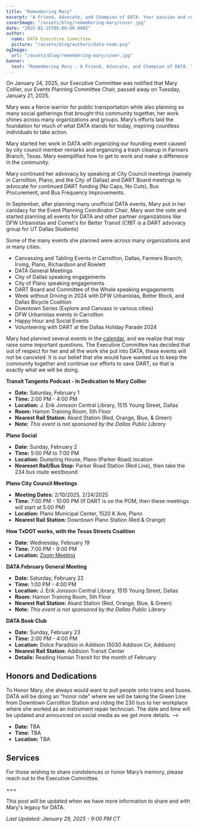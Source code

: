 ```yaml
---
title: "Remembering Mary"
excerpt: "A Friend, Advocate, and Champion of DATA. Your passion and commitment will always be remembered."
coverImage: "/assets/blog/remembering-mary/cover.jpg"
date: "2025-01-25T05:00:00.000Z"
author:
  name: DATA Executive Committee
  picture: "/assets/blog/authors/data-team.png"
ogImage:
  url: "/assets/blog/remembering-mary/cover.jpg"
banner: 
  text: "Remembering Mary - A Friend, Advocate, and Champion of DATA. Your passion and commitment will always be remembered."
---
```

On January 24, 2025, our Executive Committee was notified that Mary Collier, our Events Planning Committee Chair, passed away on Tuesday, January 21, 2025. 

Mary was a fierce warrior for public transportation while also planning so many social gatherings that brought this community together, her work shines across many organizations and groups. Mary’s efforts laid the foundation for much of what DATA stands for today, inspiring countless individuals to take action.

Mary started her work in DATA with organizing our founding event caused by city council member remarks and organizing a trash cleanup in Farmers Branch, Texas. Mary exemplified how to get to work and make a difference in the community. 

<!-- ![Image](/assets/blog/remembering-mary/FB-Trash-Cleanup-2024) -->

Mary continued her advovacy by speaking at City Council meetings (namely in Carrollton, Plano, and the City of Dallas) and DART Board meetings to advocate for continued DART funding (No Caps, No Cuts), Bus Procurement, and Bus Frequency Improvements.

<!--
Make a private Google Drive/ unlisted Youtube with all of Mary's remarks, pull from Hexel Mary's comment at DART Board meeting posted on DUSTLC Instagram (done),  does not need to be done right now
-->

In September, after planning many unofficial DATA events, Mary put in her canidacy for the Event Planning Coordinator Chair, Mary won the vote and started planning all events for DATA and other partner organizations like DFW Urbanistas and Comet's for Better Transit (CfBT is a DART advovacy group for UT Dallas Students)

Some of the many events she planned were across many organizations and in many cities.
<!-- Add list or summary of all events, we may have a very long list, does not need to be done right now--> 
- Canvassing and Tabling Events in Carrollton, Dallas, Farmers Branch, Irving, Plano, Richardson and Rowlett
- DATA General Meetings
- City of Dallas speaking engagements
- City of Plano speaking engagements
- DART Board and Committee of the Whole speaking engagements
- Week without Driving in 2024 with DFW Urbanistas, Better Block, and Dallas Bicycle Coalition
- Downtown Series (Explore and Canvass in various cities)
- DFW Urbanistas events in Carrollton
- Happy Hour and Social Events
- Volunteering with DART at the Dallas Holiday Parade 2024

Mary had planned several events in the [calendar](/calendar), and we realize that may raise some important questions. The Executive Committee has decided that out of respect for her and all the work she put into DATA, these events will not be canceled. It is our belief that she would have wanted us to keep the community together and continue our efforts to save DART, so that is exactly what we will be doing.

<!-- Add FEB events -->
**Transit Tangents Podcast - In Dedication to Mary Collier**
- **Date:** Saturday, February 1  
- **Time:** 2:00 PM - 4:00 PM  
- **Location:** J. Erik Jonsson Central Library, 1515 Young Street, Dallas  
- **Room:** Hamon Training Room, 5th Floor  
- **Nearest Rail Station:** Akard Station (Red, Orange, Blue, & Green)  
- **Note:** *This event is not sponsored by the Dallas Public Library*  

**Plano Social**
- **Date:** Sunday, February 2
- **Time:** 5:00 PM to 7:00 PM
- **Location:** Dumpling House, Plano (Parker Road) location
- **Neareset Rail/Bus Stop:** Parker Road Station (Red Line), then take the 234 bus route westbound

**Plano City Council Meetings**
- **Meeting Dates:** 2/10/2025, 2/24/2025  
- **Time:** 7:00 PM - 10:00 PM  (If DART is on the POM, then these meetings will start at 5:00 PM)
- **Location:** Plano Municipal Center, 1520 K Ave, Plano  
- **Nearest Rail Station:** Downtown Plano Station (Red & Orange)  

**How TxDOT works, with the Texas Streets Coalition**
- **Date:** Wednesday, February 19
- **Time:** 7:00 PM - 9:00 PM
- **Location:** [Zoom Meeting](https://us02web.zoom.us/j/81049941304?pwd=oh3lkbelO9a5nbGfoBQJx8Snmw5PUj.1) 

**DATA February General Meeting**
- **Date:** Saturday, February 22  
- **Time:** 1:00 PM - 4:00 PM  
- **Location:** J. Erik Jonsson Central Library, 1515 Young Street, Dallas  
- **Room:** Hamon Training Room, 5th Floor  
- **Nearest Rail Station:** Akard Station (Red, Orange, Blue, & Green)  
- **Note:** *This event is not sponsored by the Dallas Public Library*

**DATA Book Club**
- **Date:** Sunday, February 23
- **Time:** 2:00 PM - 4:00 PM
- **Location:** Dolce Paradisio in Addison (5030 Addison Cir, Addison)
- **Nearest Rail Station:** Addision Transit Center 
- **Details:** Reading Human Transit for the month of February

## Honors and Dedications

To Honor Mary, she always would want to pull people onto trains and buses. DATA will be doing an "honor ride" where we will be taking the Green Line from Downtown Carrollton Station and riding the 230 bus to her workplace where she worked as an instrument repair techncian. The date and time will be updated and announced on social media as we get more details. -->

<!-- Add Event Details as we get them -->
- **Date:** TBA 
- **Time:** TBA
- **Location:** TBA

<!-- Hide this until I can confirm with Norman Roscoe and TATOBFFS -->

<!--
DATA will be running another special order of the "Come and Take It" shirt in dedication to Mary with her name on the back of these shirts as she has always had our backs, the language will be similar to the website footer. These shirts will be $(placeholder pricing). <!-- Need to decide if at cost or markup for donations [Place your order to the following link]()-->

<!-- Add shirt design -->

## Services
For those wishing to share condolences or honor Mary’s memory, please reach out to the Executive Committee.

<!-- We will have more information to share as we get it from Mary's family -->

===

This post will be updated when we have more information to share and with Mary's legacy for DATA.

*Last Updated: January 29, 2025 - 9:00 PM CT*